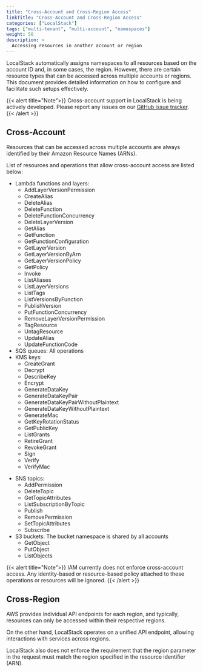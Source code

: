 ```yaml
---
title: "Cross-Account and Cross-Region Access"
linkTitle: "Cross-Account and Cross-Region Access"
categories: ["LocalStack"]
tags: ["multi-tenant", "multi-account", "namespaces"]
weight: 50
description: >
  Accessing resources in another account or region
---
```


LocalStack automatically assigns namespaces to all resources based on the account ID and, in some cases, the region.
However, there are certain resource types that can be accessed across multiple accounts or regions.
This document provides detailed information on how to configure and facilitate such setups effectively.

{{< alert title="Note">}}
Cross-account support in LocalStack is being actively developed.
Please report any issues on our [GitHub issue tracker](https://github.com/localstack/localstack/issues/new/choose).
{{< /alert >}}

## Cross-Account

Resources that can be accessed across multiple accounts are always identified by their Amazon Resource Names (ARNs).

List of resources and operations that allow cross-account access are listed below:

- Lambda functions and layers:
    - AddLayerVersionPermission
    - CreateAlias
    - DeleteAlias
    - DeleteFunction
    - DeleteFunctionConcurrency
    - DeleteLayerVersion
    - GetAlias
    - GetFunction
    - GetFunctionConfiguration
    - GetLayerVersion
    - GetLayerVersionByArn
    - GetLayerVersionPolicy
    - GetPolicy
    - Invoke
    - ListAliases
    - ListLayerVersions
    - ListTags
    - ListVersionsByFunction
    - PublishVersion
    - PutFunctionConcurrency
    - RemoveLayerVersionPermission
    - TagResource
    - UntagResource
    - UpdateAlias
    - UpdateFunctionCode
- SQS queues: All operations
- KMS keys:
    - CreateGrant
    - Decrypt
    - DescribeKey
    - Encrypt
    - GenerateDataKey
    - GenerateDataKeyPair
    - GenerateDataKeyPairWithoutPlaintext
    - GenerateDataKeyWithoutPlaintext
    - GenerateMac
    - GetKeyRotationStatus
    - GetPublicKey
    - ListGrants
    - RetireGrant
    - RevokeGrant
    - Sign
    - Verify
    - VerifyMac
<!--    - ReEncrypt (NOT IMPLEMENTED IN LOCALSTACK) -->
- SNS topics:
    - AddPermission
    - DeleteTopic
    - GetTopicAttributes
    - ListSubscriptionByTopic
    - Publish
    - RemovePermission
    - SetTopicAttributes
    - Subscribe
- S3 buckets: The bucket namespace is shared by all accounts
    - GetObject
    - PutObject
    - ListObjects

{{< alert title="Note">}}
IAM currently does not enforce cross-account access.
Any identity-based or resource-based policy attached to these operations or resources will be ignored.
{{< /alert >}}

## Cross-Region

AWS provides individual API endpoints for each region, and typically, resources can only be accessed within their respective regions.

On the other hand, LocalStack operates on a unified API endpoint, allowing interactions with services across regions.

LocalStack also does not enforce the requirement that the region parameter in the request must match the region specified in the resource identifier (ARN).
